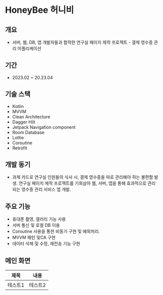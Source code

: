 # HoneyBee 허니비

## 개요
- 서버, 웹, DB, 앱 개발자들과 합작한 연구실 페이지 제작 프로젝트 - 결제 영수증 관리 어플리케이션

## 기간
- 2023.02 ~ 20.23.04

## 기술 스택
- Kotlin
- MVVM
- Clean Architecture
- Dagger Hilt
- Jetpack Navigation component
- Room Database
- Lottie
- Coroutine
- Retrofit 

## 개발 동기
- 과제 카드로 연구실 인원들의 식사 시, 결제 영수증을 따로 관리해야 하는 불편함 발생.
연구실 페이지 제작 프로젝트를 기회삼아 웹, 서버, 앱을 통해 효과적으로 관리되는 영수증 관리 서비스 앱 개발.

## 주요 기능
- 휴대폰 촬영, 갤러리 기능 사용
- 서버 통신 및 로컬 DB 이용
- Coroutine 사용을 통한 비동기 구현 및 예외처리.
- MVVM 패턴 및CA 구현
- 데이터 삭제 및 수정, 재전송 기능 구현




## 메인 화면
|제목|내용|
|------|---|
|테스트1|테스트2|테스트3|
